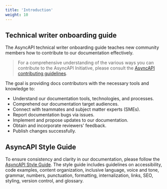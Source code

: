 ```yaml
---
title: 'Introduction'
weight: 10
---
```

## Technical writer onboarding guide

The AsyncAPI technical writer onboarding guide teaches new community members how to contribute to our documentation effectively. 

> For a comprehensive understanding of the various ways you can contribute to the AsyncAPI Initiative, please consult the [AsyncAPI contributing guidelines](https://github.com/asyncapi/community/blob/master/CONTRIBUTING.md).

The goal is providing docs contributors with the necessary tools and knowledge to:

* Understand our documentation tools, technologies, and processes.
* Comprehend our documentation target audiences.
* Connect with teammates and subject matter experts (SMEs).
* Report documentation bugs via issues.
* Implement and propose updates to our documentation.
* Obtain and incorporate reviewers' feedback.
* Publish changes successfully.

## AsyncAPI Style Guide

To ensure consistency and clarity in our documentation, please follow the [AsyncAPI Style Guide](https://github.com/asyncapi/community/pulls?q=is%3Apr+is%3Aopen+style+guide). The style guide includes guidelines on accessibility, code examples, content organization, inclusive language, voice and tone, grammar, numbers, punctuation, formatting, internalization, links, SEO, styling, version control, and glossary.
